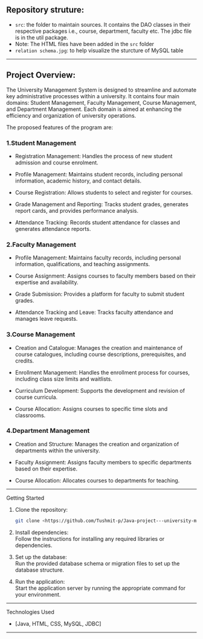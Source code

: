 ## Repository struture:
- `src`: the folder to maintain sources. It contains the DAO classes in their respective packages i.e., course, department, faculty etc. The jdbc file is in the util package.
- Note: The HTML files have been added in the `src` folder
- `relation schema.jpg`: to help visualize the sturcture of MySQL table

---
## Project Overview:
The University Management System is designed to streamline and automate key administrative processes within a university. It contains four main domains: Student Management, Faculty Management, Course Management, and Department Management. Each domain is aimed at enhancing the efficiency and organization of university operations.


The proposed features of the program are:

### 1.Student Management

- Registration Management: Handles the process of new student admission and course enrolment.

- Profile Management: Maintains student records, including personal information, academic history, and contact details.

- Course Registration: Allows students to select and register for courses.

- Grade Management and Reporting: Tracks student grades, generates report cards, and provides performance analysis.

- Attendance Tracking: Records student attendance for classes and generates attendance reports.



### 2.Faculty Management

- Profile Management: Maintains faculty records, including personal information, qualifications, and teaching assignments.

- Course Assignment: Assigns courses to faculty members based on their expertise and availability.

- Grade Submission: Provides a platform for faculty to submit student grades.

- Attendance Tracking and Leave: Tracks faculty attendance and manages leave requests.



### 3.Course Management

- Creation and Catalogue: Manages the creation and maintenance of course catalogues, including course descriptions, prerequisites, and credits.

- Enrollment Management: Handles the enrollment process for courses, including class size limits and waitlists.

- Curriculum Development: Supports the development and revision of course curricula.

- Course Allocation: Assigns courses to specific time slots and classrooms.



### 4.Department Management

- Creation and Structure: Manages the creation and organization of departments within the university.

- Faculty Assignment: Assigns faculty members to specific departments based on their expertise.

- Course Allocation: Allocates courses to departments for teaching.

---

   Getting Started

1. Clone the repository:  
    ```bash
    git clone <https://github.com/Tushmit-p/Java-project---university-management-system->
    ```

2. Install dependencies:  
    Follow the instructions for installing any required libraries or dependencies.

3. Set up the database:  
    Run the provided database schema or migration files to set up the database structure.

4. Run the application:  
    Start the application server by running the appropriate command for your environment.

---

  Technologies Used
- [Java, HTML, CSS, MySQL, JDBC]

---



